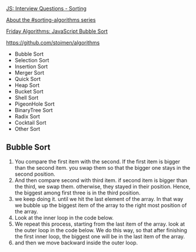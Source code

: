 [JS: Interview Questions - Sorting](https://khan4019.github.io/front-end-Interview-Questions/sort.html)

[About the #sorting-algorithms series](http://blog.benoitvallon.com/sorting-algorithms-in-javascript/sorting-algorithms-in-javascript/
)

[Friday Algorithms: JavaScript Bubble Sort]( http://www.stoimen.com/blog/2010/07/09/friday-algorithms-javascript-bubble-sort/)

https://github.com/stoimen/algorithms

* Bubble Sort
* Selection Sort
* Insertion Sort
* Merger Sort
* Quick Sort
* Heap Sort
* Bucket Sort
* Shell Sort
* PigeonHole Sort
* BinaryTree Sort
* Radix Sort
* Cocktail Sort
* Other Sort

## Bubble Sort
1. You compare the first item with the second. If the first item is bigger than the second item. you swap them so that the bigger one stays in the second position.
2. And then compare second with third item. if second item is bigger than the third, we swap them. otherwise, they stayed in their position. Hence, the biggest among first three is in the third position.
3. we keep doing it. until we hit the last element of the array. In that way we bubble up the biggest item of the array to the right most position of the array.
4. Look at the inner loop in the code below.
5. We repeat this process, starting from the last item of the array. look at the outer loop in the code below. We do this way, so that after finishing the first inner loop, the biggest one will be in the last item of the array.
6. and then we move backward inside the outer loop.
